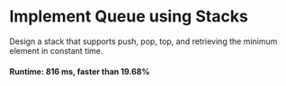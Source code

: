 # Implement Queue using Stacks

Design a stack that supports push, pop, top, and retrieving the minimum element in constant time.

#### Runtime: 816 ms, faster than 19.68%

